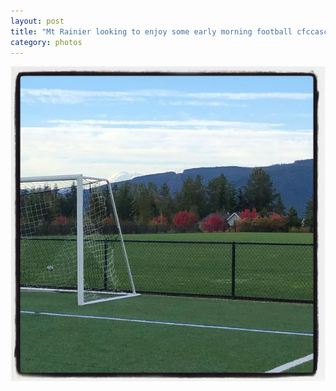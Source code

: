 ```yaml
---
layout: post
title: "Mt Rainier looking to enjoy some early morning football cfccascadefc cfcg05green"
category: photos
---
```


[![Mt Rainier looking to enjoy some early morning football cfccascadefc cfcg05green](/instagram/th-BoUIudeA3mt.jpg)](https://www.instagram.com/p/BoUIudeA3mt/)
